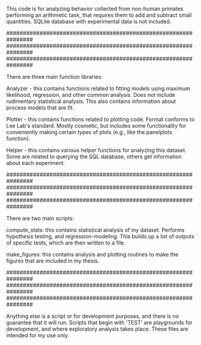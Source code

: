 This code is for analyzing behavior collected from non-human primates performing an arithmetic task, 
that requires them to add and subtract small quantities. SQLite database with experimental data is not included. 

################################################################
################################################################
################################################################

There are three main function libraries:

Analyzer - this contains functions related to fitting models using maximum likelihood, regression, and other common analysis. Does not include rudimentary statistical analysis. This also contains information about process models that are fit.

Plotter - this contains functions related to plotting code. Format conforms to Lee Lab's standard. Mostly cosmetic, but includes some functionality for conveniently making certain types of plots (e.g., like the panelplots function).

Helper - this contains various helper functions for analyzing this dataset. Some are related to querying the SQL database, others get information about each experiment.


################################################################
################################################################
################################################################

There are two main scripts:

compute_stats: this contains statistical analysis of my dataset. Performs hypothesis testing, and regression-modeling. This builds up a list of outputs of specific tests, which are then written to a file.

make_figures: this contains analysis and plotting routines to make the figures that are included in my thesis. 

################################################################
################################################################
################################################################

Anything else is a script or for development purposes, and there is no guarantee that it will run. Scripts that begin with 'TEST' are playgrounds for development, and where exploratory analysis takes place. These files are intended for my use only.
